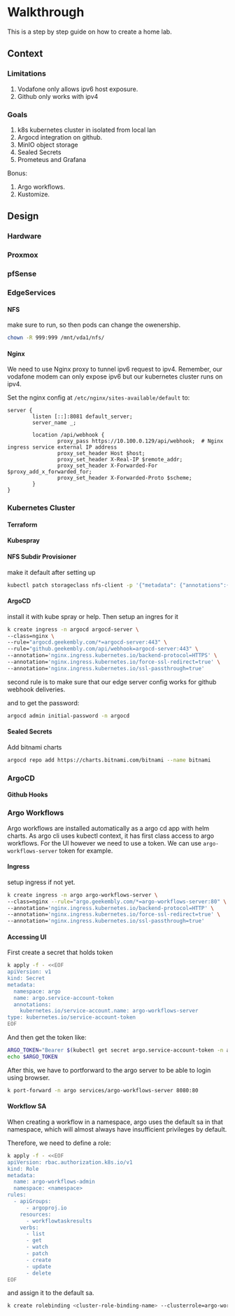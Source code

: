 # Walkthrough

This is a step by step guide on how to create a home lab.

## Context

### Limitations

1. Vodafone only allows ipv6 host exposure.
1. Github only works with ipv4

### Goals

1. k8s kubernetes cluster in isolated from local lan
1. Argocd integration on github.
1. MinIO object storage
1. Sealed Secrets
1. Prometeus and Grafana

Bonus:

1. Argo workflows.
1. Kustomize.

## Design

### Hardware

### Proxmox

### pfSense

### EdgeServices

#### NFS

make sure to run, so then pods can change the owenership.

```sh
chown -R 999:999 /mnt/vda1/nfs/
```

#### Nginx

We need to use Nginx proxy to tunnel ipv6 request to ipv4. Remember, our vodafone modem can only expose ipv6
but our kubernetes cluster runs on ipv4.

Set the nginx config at `/etc/nginx/sites-available/default` to:

```
server {
        listen [::]:8081 default_server;
        server_name _;

        location /api/webhook {
                proxy_pass https://10.100.0.129/api/webhook;  # Nginx ingress service external IP address
                proxy_set_header Host $host;
                proxy_set_header X-Real-IP $remote_addr;
                proxy_set_header X-Forwarded-For $proxy_add_x_forwarded_for;
                proxy_set_header X-Forwarded-Proto $scheme;
        }
}
```

### Kubernetes Cluster

#### Terraform

#### Kubespray

#### NFS Subdir Provisioner

make it default after setting up

```sh
kubectl patch storageclass nfs-client -p '{"metadata": {"annotations":{"storageclass.kubernetes.io/is-default-class":"true"}}}'
```

#### ArgoCD

install it with kube spray or help. Then setup an ingres for it

```sh
k create ingress -n argocd argocd-server \
--class=nginx \
--rule="argocd.geekembly.com/*=argocd-server:443" \
--rule="github.geekembly.com/api/webhook=argocd-server:443" \
--annotation='nginx.ingress.kubernetes.io/backend-protocol=HTTPS' \
--annotation='nginx.ingress.kubernetes.io/force-ssl-redirect=true' \
--annotation='nginx.ingress.kubernetes.io/ssl-passthrough=true'
```

second rule is to make sure that our edge server config works for github webhook deliveries.

and to get the password:

```sh
argocd admin initial-password -n argocd
```

#### Sealed Secrets

Add bitnami charts

```sh
argocd repo add https://charts.bitnami.com/bitnami --name bitnami
```

### ArgoCD

#### Github Hooks

### Argo Workflows

Argo workflows are installed automatically as a argo cd app with helm charts.
As argo cli uses kubectl context, it has first class access to argo workflows.
For the UI however we need to use a token. We can use `argo-workflows-server` token for example.

#### Ingress

setup ingress if not yet.

```sh
k create ingress -n argo argo-workflows-server \
--class=nginx --rule="argo.geekembly.com/*=argo-workflows-server:80" \
--annotation='nginx.ingress.kubernetes.io/backend-protocol=HTTP' \
--annotation='nginx.ingress.kubernetes.io/force-ssl-redirect=true' \
--annotation='nginx.ingress.kubernetes.io/ssl-passthrough=true'
```

#### Accessing UI

First create a secret that holds token

```sh
k apply -f - <<EOF
apiVersion: v1
kind: Secret
metadata:
  namespace: argo
  name: argo.service-account-token
  annotations:
    kubernetes.io/service-account.name: argo-workflows-server
type: kubernetes.io/service-account-token
EOF
```

And then get the token like:

```sh
ARGO_TOKEN="Bearer $(kubectl get secret argo.service-account-token -n argo -o=jsonpath='{.data.token}' | base64 --decode)"
echo $ARGO_TOKEN
```

After this, we have to portforward to the argo server to be able to login using browser.

```sh
k port-forward -n argo services/argo-workflows-server 8080:80
```

#### Workflow SA

When creating a workflow in a namespace, argo uses the default sa in that namespace, which will almost always have insufficient privileges by default.

Therefore, we need to define a role:

```sh
k apply -f - <<EOF
apiVersion: rbac.authorization.k8s.io/v1
kind: Role
metadata:
  name: argo-workflows-admin
  namespace: <namespace>
rules:
  - apiGroups:
      - argoproj.io
    resources:
      - workflowtaskresults
    verbs:
      - list
      - get
      - watch
      - patch
      - create
      - update
      - delete
EOF
```

and assign it to the default sa.

```sh
k create rolebinding <cluster-role-binding-name> --clusterrole=argo-workflows-executor --serviceaccount=<namespace>:default -n <namespace>
```
